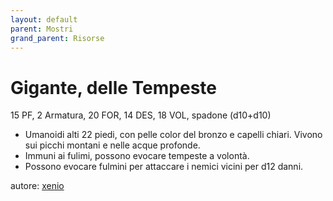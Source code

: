 ```yaml
---
layout: default
parent: Mostri
grand_parent: Risorse
---
```


# Gigante, delle Tempeste
15 PF, 2 Armatura, 20 FOR, 14 DES, 18 VOL, spadone (d10+d10)  
- Umanoidi alti 22 piedi, con pelle color del bronzo e capelli chiari. Vivono sui picchi montani e nelle acque profonde.
- Immuni ai fulimi, possono evocare tempeste a volontà.
- Possono evocare fulmini per attaccare i nemici vicini per d12 danni. 

autore: [xenio](https://xenioinabottle.blogspot.com)
